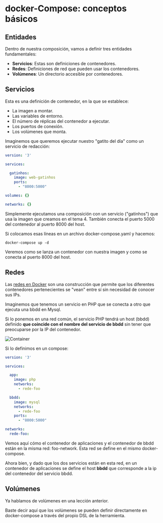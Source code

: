 # docker-Compose: conceptos básicos

## Entidades

Dentro de nuestra composición, vamos a definir tres entidades fundamentales:

- **Servicios**: Estas son definiciones de contenedores.
- **Redes**: Definiciones de red que pueden usar los contenedores.
- **Volúmenes**: Un directorio accesible por contenedores.

## Servicios

Esta es una definición de contenedor, en la que se establece:

- La imagen a montar.
- Las variables de entorno.
- El número de réplicas del contenedor a ejecutar.
- Los puertos de conexión.
- Los volúmenes que monta.

Imaginemos que queremos ejecutar nuestro "gatito del día" como un servicio de redacción:


```yml
version: '3'

services:

  gatinhos:
    image: web-gatinhos
    ports:
      - "8000:5000"

volumes: {}

networks: {}
```


Simplemente ejecutamos una composición con un servicio ("gatinhos") que usa la imagen que creamos en el tema 4. También conecta el puerto 5000 del contenedor al puerto 8000 del host.

Si colocamos esas líneas en un archivo docker-compose.yaml y hacemos:

```shell
docker-compose up -d
```

Veremos como se lanza un contenedor con nuestra imagen y como se conecta al puerto 8000 del host.

## Redes

Las [redes en Docker](https://docs.docker.com/network/) son una construcción que permite que los diferentes contenedores pertenecientes se "vean" entre sí sin necesidad de conocer sus IPs.

Imaginemos que tenemos un servicio en PHP que se conecta a otro que ejecuta una bbdd en Mysql.

Si lo ponemos en una red común, el servicio PHP tendrá un host (bbdd) definido **que coincide con el nombre del servicio de bbdd** sin tener que preocuparse por la IP del contenedor.

![Container](./../_media/04_aplicacions_e_servizos_multicontedor/redes.png)

Si lo definimos en un compose:


```yml
version: '3'

services:

  app:
    image: php
    networks:
      - rede-foo

  bbdd:
    image: mysql
    networks:
      - rede-foo
    ports:
      - "8000:5000"

networks:
  rede-foo:
```

Vemos aquí cómo el contenedor de aplicaciones y el contenedor de bbdd están en la misma red: foo-network. Esta red se define en el mismo docker-compose.

Ahora bien, y dado que los dos servicios están en esta red, en un contenedor de aplicaciones se define el host **bbdd** que corresponde a la ip del contenedor del servicio bbdd.

## Volúmenes

Ya hablamos de volúmenes en una lección anterior.

Baste decir aquí que los volúmenes se pueden definir directamente en docker-compose a través del propio DSL de la herramienta.